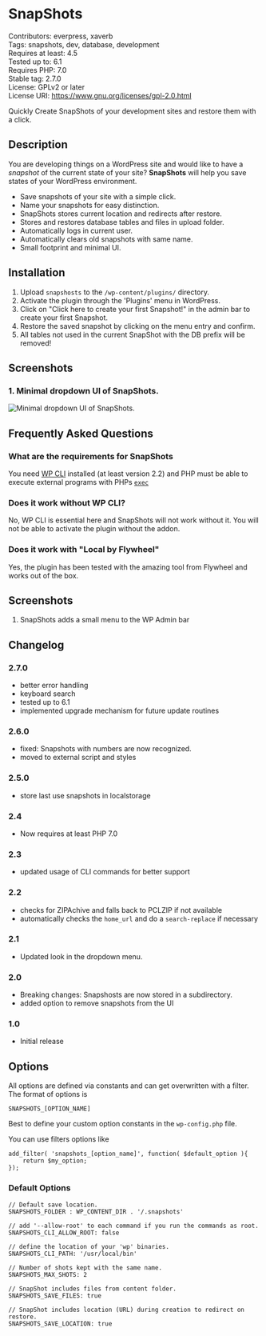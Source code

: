 # SnapShots

Contributors: everpress, xaverb  
Tags: snapshots, dev, database, development  
Requires at least: 4.5  
Tested up to: 6.1  
Requires PHP: 7.0  
Stable tag: 2.7.0  
License: GPLv2 or later  
License URI: https://www.gnu.org/licenses/gpl-2.0.html

Quickly Create SnapShots of your development sites and restore them with a click.

## Description

You are developing things on a WordPress site and would like to have a _snapshot_ of the current state of your site? **SnapShots** will help you save states of your WordPress environment.

-   Save snapshots of your site with a simple click.
-   Name your snapshots for easy distinction.
-   SnapShots stores current location and redirects after restore.
-   Stores and restores database tables and files in upload folder.
-   Automatically logs in current user.
-   Automatically clears old snapshots with same name.
-   Small footprint and minimal UI.

## Installation

1. Upload `snapshosts` to the `/wp-content/plugins/` directory.
2. Activate the plugin through the 'Plugins' menu in WordPress.
3. Click on "Click here to create your first Snapshot!" in the admin bar to create your first Snapshot.
4. Restore the saved snapshot by clicking on the menu entry and confirm.
5. All tables not used in the current SnapShot with the DB prefix will be removed!

## Screenshots

### 1. Minimal dropdown UI of SnapShots.

![Minimal dropdown UI of SnapShots.](https://ps.w.org/snapshots/assets/screenshot-1.png)

## Frequently Asked Questions

### What are the requirements for SnapShots

You need [WP CLI](https://wp-cli.org/) installed (at least version 2.2) and PHP must be able to execute external programs with PHPs [`exec`](https://www.php.net/manual/en/function.exec.php)

### Does it work without WP CLI?

No, WP CLI is essential here and SnapShots will not work without it. You will not be able to activate the plugin without the addon.

### Does it work with "Local by Flywheel"

Yes, the plugin has been tested with the amazing tool from Flywheel and works out of the box.

## Screenshots

1. SnapShots adds a small menu to the WP Admin bar

## Changelog

### 2.7.0

-   better error handling
-   keyboard search
-   tested up to 6.1
-   implemented upgrade mechanism for future update routines

### 2.6.0

-   fixed: Snapshots with numbers are now recognized.
-   moved to external script and styles

### 2.5.0

-   store last use snapshots in localstorage

### 2.4

-   Now requires at least PHP 7.0

### 2.3

-   updated usage of CLI commands for better support

### 2.2

-   checks for ZIPAchive and falls back to PCLZIP if not available
-   automatically checks the `home_url` and do a `search-replace` if necessary

### 2.1

-   Updated look in the dropdown menu.

### 2.0

-   Breaking changes: Snapshosts are now stored in a subdirectory.
-   added option to remove snapshots from the UI

### 1.0

-   Initial release

## Options

All options are defined via constants and can get overwritten with a filter. The format of options is

`SNAPSHOTS_[OPTION_NAME]`

Best to define your custom option constants in the `wp-config.php` file.

You can use filters options like

    add_filter( 'snapshots_[option_name]', function( $default_option ){
    	return $my_option;
    });

### Default Options

    // Default save location.
    SNAPSHOTS_FOLDER : WP_CONTENT_DIR . '/.snapshots'

    // add '--allow-root' to each command if you run the commands as root.
    SNAPSHOTS_CLI_ALLOW_ROOT: false

    // define the location of your 'wp' binaries.
    SNAPSHOTS_CLI_PATH: '/usr/local/bin'

    // Number of shots kept with the same name.
    SNAPSHOTS_MAX_SHOTS: 2

    // SnapShot includes files from content folder.
    SNAPSHOTS_SAVE_FILES: true

    // SnapShot includes location (URL) during creation to redirect on restore.
    SNAPSHOTS_SAVE_LOCATION: true
